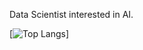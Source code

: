 Data Scientist interested in AI.

[![Top Langs](https://github-readme-stats-git-masterrstaa-rickstaa.vercel.app/api/top-langs/?username=briannaschuh&theme=nightowl&show_icons=true)]


<!--
**briannaschuh/briannaschuh** is a ✨ _special_ ✨ repository because its `README.md` (this file) appears on your GitHub profile.

Here are some ideas to get you started:

- 🔭 I’m currently working on ...
- 🌱 I’m currently learning ...
- 👯 I’m looking to collaborate on ...
- 🤔 I’m looking for help with ...
- 💬 Ask me about ...
- 📫 How to reach me: ...
- 😄 Pronouns: ...
- ⚡ Fun fact: ...
-->
